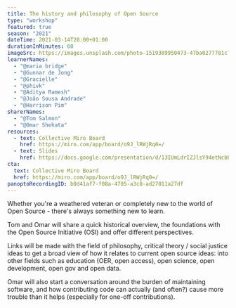 ```yaml
---
title: The history and philosophy of Open Source
type: "workshop"
featured: true
season: "2021"
dateTime: 2021-03-14T20:00+01:00
durationInMinutes: 60
imageSrc: https://images.unsplash.com/photo-1519389950473-47ba0277781c?ixid=MXwxMjA3fDB8MHxwaG90by1wYWdlfHx8fGVufDB8fHw%3D&ixlib=rb-1.2.1&auto=format&fit=crop&w=1950&q=80
learnerNames:
  - "@maria bridge"
  - "@Gunnar de Jong"
  - "@Gracielle"
  - "@phivk"
  - "@Aditya Ramesh"
  - "@João Sousa Andrade"
  - "@Harrison Pim"
sharerNames:
  - "@Tom Salmon"
  - "@Omar Shehata"
resources:
  - text: Collective Miro Board
    href: https://miro.com/app/board/o9J_lRWjRq0=/
  - text: Slides
    href: https://docs.google.com/presentation/d/13IUmLdrIZJlsY94etNcbBnmaKCZISsNAAfGlW1NRiPI/edit#slide=id.gc636fb3705_0_8
cta:
  text: Collective Miro Board
  href: https://miro.com/app/board/o9J_lRWjRq0=/
panoptoRecordingID: b0d41af7-f08a-4705-a3c8-ad27011a27df
---
```


Whether you're a weathered veteran or completely new to the world of Open Source - there's always something new to learn.

<!--more-->

Tom and Omar will share a quick historical overview, the foundations with the Open Source Initiative (OSI) and offer different perspectives.

Links will be made with the field of philosophy, critical theory / social justice ideas to get a broad view of how it relates to current open source ideas: into other fields such as education (OER, open access), open science, open development, open gov and open data.

Omar will also start a conversation around the burden of maintaining software, and how contributing code can actually (and often?) cause more trouble than it helps (especially for one-off contributions).

